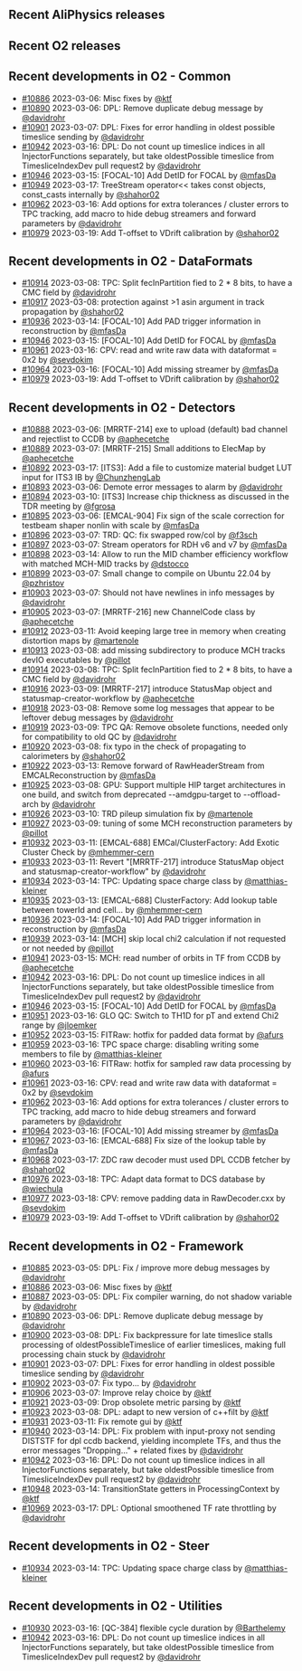 ## Recent AliPhysics releases
## Recent O2 releases
## Recent developments in O2 - Common
- [\#10886](https://github.com/AliceO2Group/AliceO2/pull/10886) 2023-03-06: Misc fixes by [@ktf](https://github.com/ktf)
- [\#10890](https://github.com/AliceO2Group/AliceO2/pull/10890) 2023-03-06: DPL: Remove duplicate debug message by [@davidrohr](https://github.com/davidrohr)
- [\#10901](https://github.com/AliceO2Group/AliceO2/pull/10901) 2023-03-07: DPL: Fixes for error handling in oldest possible timeslice sending by [@davidrohr](https://github.com/davidrohr)
- [\#10942](https://github.com/AliceO2Group/AliceO2/pull/10942) 2023-03-16: DPL: Do not count up timeslice indices in all InjectorFunctions separately, but take oldestPossible timeslice from TimesliceIndexDev pull request2 by [@davidrohr](https://github.com/davidrohr)
- [\#10946](https://github.com/AliceO2Group/AliceO2/pull/10946) 2023-03-15: [FOCAL-10] Add DetID for FOCAL by [@mfasDa](https://github.com/mfasDa)
- [\#10949](https://github.com/AliceO2Group/AliceO2/pull/10949) 2023-03-17: TreeStream operator<< takes const objects, const_casts internally by [@shahor02](https://github.com/shahor02)
- [\#10962](https://github.com/AliceO2Group/AliceO2/pull/10962) 2023-03-16: Add options for extra tolerances / cluster errors to TPC tracking, add macro to hide debug streamers and forward parameters by [@davidrohr](https://github.com/davidrohr)
- [\#10979](https://github.com/AliceO2Group/AliceO2/pull/10979) 2023-03-19: Add T-offset to VDrift calibration by [@shahor02](https://github.com/shahor02)
## Recent developments in O2 - DataFormats
- [\#10914](https://github.com/AliceO2Group/AliceO2/pull/10914) 2023-03-08: TPC: Split fecInPartition fied to 2 * 8 bits, to have a CMC field by [@davidrohr](https://github.com/davidrohr)
- [\#10917](https://github.com/AliceO2Group/AliceO2/pull/10917) 2023-03-08: protection against >1 asin argument in track propagation by [@shahor02](https://github.com/shahor02)
- [\#10936](https://github.com/AliceO2Group/AliceO2/pull/10936) 2023-03-14: [FOCAL-10] Add PAD trigger information in reconstruction by [@mfasDa](https://github.com/mfasDa)
- [\#10946](https://github.com/AliceO2Group/AliceO2/pull/10946) 2023-03-15: [FOCAL-10] Add DetID for FOCAL by [@mfasDa](https://github.com/mfasDa)
- [\#10961](https://github.com/AliceO2Group/AliceO2/pull/10961) 2023-03-16: CPV: read and write raw data with dataformat = 0x2 by [@sevdokim](https://github.com/sevdokim)
- [\#10964](https://github.com/AliceO2Group/AliceO2/pull/10964) 2023-03-16: [FOCAL-10] Add missing streamer by [@mfasDa](https://github.com/mfasDa)
- [\#10979](https://github.com/AliceO2Group/AliceO2/pull/10979) 2023-03-19: Add T-offset to VDrift calibration by [@shahor02](https://github.com/shahor02)
## Recent developments in O2 - Detectors
- [\#10888](https://github.com/AliceO2Group/AliceO2/pull/10888) 2023-03-06: [MRRTF-214] exe to upload (default) bad channel and rejectlist to CCDB by [@aphecetche](https://github.com/aphecetche)
- [\#10889](https://github.com/AliceO2Group/AliceO2/pull/10889) 2023-03-07: [MRRTF-215] Small additions to ElecMap by [@aphecetche](https://github.com/aphecetche)
- [\#10892](https://github.com/AliceO2Group/AliceO2/pull/10892) 2023-03-17: [ITS3]: Add a file to customize material budget LUT input for ITS3 IB by [@ChunzhengLab](https://github.com/ChunzhengLab)
- [\#10893](https://github.com/AliceO2Group/AliceO2/pull/10893) 2023-03-06: Demote error messages to alarm by [@davidrohr](https://github.com/davidrohr)
- [\#10894](https://github.com/AliceO2Group/AliceO2/pull/10894) 2023-03-10: [ITS3] Increase chip thickness as discussed in the TDR meeting by [@fgrosa](https://github.com/fgrosa)
- [\#10895](https://github.com/AliceO2Group/AliceO2/pull/10895) 2023-03-06: [EMCAL-904] Fix sign of the scale correction for testbeam shaper nonlin with scale by [@mfasDa](https://github.com/mfasDa)
- [\#10896](https://github.com/AliceO2Group/AliceO2/pull/10896) 2023-03-07: TRD: QC: fix swapped row/col by [@f3sch](https://github.com/f3sch)
- [\#10897](https://github.com/AliceO2Group/AliceO2/pull/10897) 2023-03-07: Stream operators for RDH v6 and v7 by [@mfasDa](https://github.com/mfasDa)
- [\#10898](https://github.com/AliceO2Group/AliceO2/pull/10898) 2023-03-14: Allow to run the MID chamber efficiency workflow with matched MCH-MID tracks by [@dstocco](https://github.com/dstocco)
- [\#10899](https://github.com/AliceO2Group/AliceO2/pull/10899) 2023-03-07: Small change to compile on Ubuntu 22.04 by [@pzhristov](https://github.com/pzhristov)
- [\#10903](https://github.com/AliceO2Group/AliceO2/pull/10903) 2023-03-07: Should not have newlines in info messages by [@davidrohr](https://github.com/davidrohr)
- [\#10905](https://github.com/AliceO2Group/AliceO2/pull/10905) 2023-03-07: [MRRTF-216] new ChannelCode class by [@aphecetche](https://github.com/aphecetche)
- [\#10912](https://github.com/AliceO2Group/AliceO2/pull/10912) 2023-03-11: Avoid keeping large tree in memory when creating distortion maps by [@martenole](https://github.com/martenole)
- [\#10913](https://github.com/AliceO2Group/AliceO2/pull/10913) 2023-03-08: add missing subdirectory to produce MCH tracks devIO executables by [@pillot](https://github.com/pillot)
- [\#10914](https://github.com/AliceO2Group/AliceO2/pull/10914) 2023-03-08: TPC: Split fecInPartition fied to 2 * 8 bits, to have a CMC field by [@davidrohr](https://github.com/davidrohr)
- [\#10916](https://github.com/AliceO2Group/AliceO2/pull/10916) 2023-03-09: [MRRTF-217] introduce StatusMap object and statusmap-creator-workflow by [@aphecetche](https://github.com/aphecetche)
- [\#10918](https://github.com/AliceO2Group/AliceO2/pull/10918) 2023-03-08: Remove some log messages that appear to be leftover debug messages by [@davidrohr](https://github.com/davidrohr)
- [\#10919](https://github.com/AliceO2Group/AliceO2/pull/10919) 2023-03-09: TPC QA: Remove obsolete functions, needed only for compatibility to old QC by [@davidrohr](https://github.com/davidrohr)
- [\#10920](https://github.com/AliceO2Group/AliceO2/pull/10920) 2023-03-08: fix typo in the check of propagating to calorimeters by [@shahor02](https://github.com/shahor02)
- [\#10922](https://github.com/AliceO2Group/AliceO2/pull/10922) 2023-03-13: Remove forward of RawHeaderStream from EMCALReconstruction by [@mfasDa](https://github.com/mfasDa)
- [\#10925](https://github.com/AliceO2Group/AliceO2/pull/10925) 2023-03-08: GPU: Support multiple HIP target architectures in one build, and switch from deprecated --amdgpu-target to --offload-arch by [@davidrohr](https://github.com/davidrohr)
- [\#10926](https://github.com/AliceO2Group/AliceO2/pull/10926) 2023-03-10: TRD pileup simulation fix by [@martenole](https://github.com/martenole)
- [\#10927](https://github.com/AliceO2Group/AliceO2/pull/10927) 2023-03-09: tuning of some MCH reconstruction parameters by [@pillot](https://github.com/pillot)
- [\#10932](https://github.com/AliceO2Group/AliceO2/pull/10932) 2023-03-11: [EMCAL-688] EMCal/ClusterFactory: Add Exotic Cluster Check by [@mhemmer-cern](https://github.com/mhemmer-cern)
- [\#10933](https://github.com/AliceO2Group/AliceO2/pull/10933) 2023-03-11: Revert "[MRRTF-217] introduce StatusMap object and statusmap-creator-workflow" by [@davidrohr](https://github.com/davidrohr)
- [\#10934](https://github.com/AliceO2Group/AliceO2/pull/10934) 2023-03-14: TPC: Updating space charge class by [@matthias-kleiner](https://github.com/matthias-kleiner)
- [\#10935](https://github.com/AliceO2Group/AliceO2/pull/10935) 2023-03-13: [EMCAL-688] ClusterFactory: Add lookup table between towerId and cell… by [@mhemmer-cern](https://github.com/mhemmer-cern)
- [\#10936](https://github.com/AliceO2Group/AliceO2/pull/10936) 2023-03-14: [FOCAL-10] Add PAD trigger information in reconstruction by [@mfasDa](https://github.com/mfasDa)
- [\#10939](https://github.com/AliceO2Group/AliceO2/pull/10939) 2023-03-14: [MCH] skip local chi2 calculation if not requested or not needed by [@pillot](https://github.com/pillot)
- [\#10941](https://github.com/AliceO2Group/AliceO2/pull/10941) 2023-03-15: MCH: read number of orbits in TF from CCDB by [@aphecetche](https://github.com/aphecetche)
- [\#10942](https://github.com/AliceO2Group/AliceO2/pull/10942) 2023-03-16: DPL: Do not count up timeslice indices in all InjectorFunctions separately, but take oldestPossible timeslice from TimesliceIndexDev pull request2 by [@davidrohr](https://github.com/davidrohr)
- [\#10946](https://github.com/AliceO2Group/AliceO2/pull/10946) 2023-03-15: [FOCAL-10] Add DetID for FOCAL by [@mfasDa](https://github.com/mfasDa)
- [\#10951](https://github.com/AliceO2Group/AliceO2/pull/10951) 2023-03-16: GLO QC: Switch to TH1D for pT and extend Chi2 range by [@jloemker](https://github.com/jloemker)
- [\#10952](https://github.com/AliceO2Group/AliceO2/pull/10952) 2023-03-15: FITRaw: hotfix for padded data format by [@afurs](https://github.com/afurs)
- [\#10959](https://github.com/AliceO2Group/AliceO2/pull/10959) 2023-03-16: TPC space charge: disabling writing some members to file by [@matthias-kleiner](https://github.com/matthias-kleiner)
- [\#10960](https://github.com/AliceO2Group/AliceO2/pull/10960) 2023-03-16: FITRaw: hotfix for sampled raw data processing by [@afurs](https://github.com/afurs)
- [\#10961](https://github.com/AliceO2Group/AliceO2/pull/10961) 2023-03-16: CPV: read and write raw data with dataformat = 0x2 by [@sevdokim](https://github.com/sevdokim)
- [\#10962](https://github.com/AliceO2Group/AliceO2/pull/10962) 2023-03-16: Add options for extra tolerances / cluster errors to TPC tracking, add macro to hide debug streamers and forward parameters by [@davidrohr](https://github.com/davidrohr)
- [\#10964](https://github.com/AliceO2Group/AliceO2/pull/10964) 2023-03-16: [FOCAL-10] Add missing streamer by [@mfasDa](https://github.com/mfasDa)
- [\#10967](https://github.com/AliceO2Group/AliceO2/pull/10967) 2023-03-16: [EMCAL-688] Fix size of the lookup table by [@mfasDa](https://github.com/mfasDa)
- [\#10968](https://github.com/AliceO2Group/AliceO2/pull/10968) 2023-03-17: ZDC raw decoder must used DPL CCDB fetcher by [@shahor02](https://github.com/shahor02)
- [\#10976](https://github.com/AliceO2Group/AliceO2/pull/10976) 2023-03-18: TPC: Adapt data format to DCS database by [@wiechula](https://github.com/wiechula)
- [\#10977](https://github.com/AliceO2Group/AliceO2/pull/10977) 2023-03-18: CPV: remove padding data in RawDecoder.cxx by [@sevdokim](https://github.com/sevdokim)
- [\#10979](https://github.com/AliceO2Group/AliceO2/pull/10979) 2023-03-19: Add T-offset to VDrift calibration by [@shahor02](https://github.com/shahor02)
## Recent developments in O2 - Framework
- [\#10885](https://github.com/AliceO2Group/AliceO2/pull/10885) 2023-03-05: DPL: Fix / improve more debug messages by [@davidrohr](https://github.com/davidrohr)
- [\#10886](https://github.com/AliceO2Group/AliceO2/pull/10886) 2023-03-06: Misc fixes by [@ktf](https://github.com/ktf)
- [\#10887](https://github.com/AliceO2Group/AliceO2/pull/10887) 2023-03-05: DPL: Fix compiler warning, do not shadow variable by [@davidrohr](https://github.com/davidrohr)
- [\#10890](https://github.com/AliceO2Group/AliceO2/pull/10890) 2023-03-06: DPL: Remove duplicate debug message by [@davidrohr](https://github.com/davidrohr)
- [\#10900](https://github.com/AliceO2Group/AliceO2/pull/10900) 2023-03-08: DPL: Fix backpressure for late timeslice stalls processing of oldestPossibleTimeslice of earlier timeslices, making full processing chain stuck by [@davidrohr](https://github.com/davidrohr)
- [\#10901](https://github.com/AliceO2Group/AliceO2/pull/10901) 2023-03-07: DPL: Fixes for error handling in oldest possible timeslice sending by [@davidrohr](https://github.com/davidrohr)
- [\#10902](https://github.com/AliceO2Group/AliceO2/pull/10902) 2023-03-07: Fix typo... by [@davidrohr](https://github.com/davidrohr)
- [\#10906](https://github.com/AliceO2Group/AliceO2/pull/10906) 2023-03-07: Improve relay choice by [@ktf](https://github.com/ktf)
- [\#10921](https://github.com/AliceO2Group/AliceO2/pull/10921) 2023-03-09: Drop obsolete metric parsing by [@ktf](https://github.com/ktf)
- [\#10923](https://github.com/AliceO2Group/AliceO2/pull/10923) 2023-03-08: DPL: adapt to new version of c++filt by [@ktf](https://github.com/ktf)
- [\#10931](https://github.com/AliceO2Group/AliceO2/pull/10931) 2023-03-11: Fix remote gui by [@ktf](https://github.com/ktf)
- [\#10940](https://github.com/AliceO2Group/AliceO2/pull/10940) 2023-03-14: DPL: Fix problem with input-proxy not sending DISTSTF for dpl ccdb backend, yielding incomplete TFs, and thus the error messages "Dropping..." + related fixes by [@davidrohr](https://github.com/davidrohr)
- [\#10942](https://github.com/AliceO2Group/AliceO2/pull/10942) 2023-03-16: DPL: Do not count up timeslice indices in all InjectorFunctions separately, but take oldestPossible timeslice from TimesliceIndexDev pull request2 by [@davidrohr](https://github.com/davidrohr)
- [\#10948](https://github.com/AliceO2Group/AliceO2/pull/10948) 2023-03-14: TransitionState getters in ProcessingContext by [@ktf](https://github.com/ktf)
- [\#10969](https://github.com/AliceO2Group/AliceO2/pull/10969) 2023-03-17: DPL: Optional smoothened TF rate throttling by [@davidrohr](https://github.com/davidrohr)
## Recent developments in O2 - Steer
- [\#10934](https://github.com/AliceO2Group/AliceO2/pull/10934) 2023-03-14: TPC: Updating space charge class by [@matthias-kleiner](https://github.com/matthias-kleiner)
## Recent developments in O2 - Utilities
- [\#10930](https://github.com/AliceO2Group/AliceO2/pull/10930) 2023-03-16: [QC-384] flexible cycle duration by [@Barthelemy](https://github.com/Barthelemy)
- [\#10942](https://github.com/AliceO2Group/AliceO2/pull/10942) 2023-03-16: DPL: Do not count up timeslice indices in all InjectorFunctions separately, but take oldestPossible timeslice from TimesliceIndexDev pull request2 by [@davidrohr](https://github.com/davidrohr)

